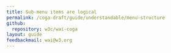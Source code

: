 ```yaml
---
title: Sub-menu items are logical
permalink: /coga-draft/guide/understandable/menu-structure
github:
  repository: w3c/wai-coga
layout: guide
feedbackmail: wai@w3.org
---
```

